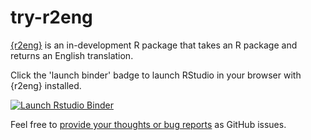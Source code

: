 
# try-r2eng

[{r2eng}](https://github.com/matt-dray/r2eng) is an in-development R package that takes an R package and returns an English translation.

Click the 'launch binder' badge to launch RStudio in your browser with {r2eng} installed.

<!-- badges: start -->
[![Launch Rstudio Binder](http://mybinder.org/badge_logo.svg)](https://mybinder.org/v2/gh/matt-dray/try-r2eng/master?urlpath=rstudio)
<!-- badges: end -->

Feel free to [provide your thoughts or bug reports](https://github.com/matt-dray/r2eng/issues) as GitHub issues.
